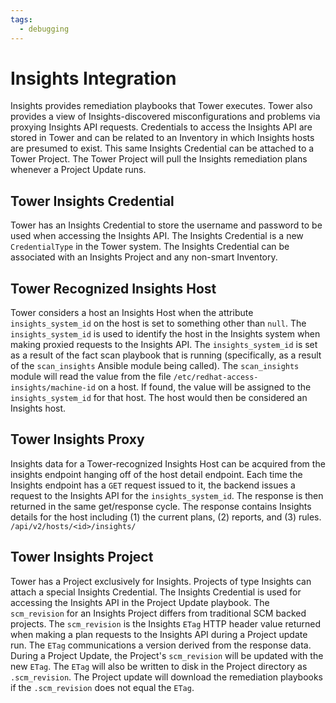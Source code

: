 ```yaml
---
tags:
  - debugging
---
```

# Insights Integration
Insights provides remediation playbooks that Tower executes. Tower also provides a view of Insights-discovered misconfigurations and problems via proxying Insights API requests. Credentials to access the Insights API are stored in Tower and can be related to an Inventory in which Insights hosts  are presumed to exist. This same Insights Credential can be attached to a Tower Project. The Tower Project will pull the Insights remediation plans whenever a Project Update runs.


## Tower Insights Credential

Tower has an Insights Credential to store the username and password to be used when accessing the Insights API. The Insights Credential is a new `CredentialType` in the Tower system. The Insights Credential can be associated with an Insights Project and any non-smart Inventory.


## Tower Recognized Insights Host

Tower considers a host an Insights Host when the attribute `insights_system_id` on the host is set to something other than `null`. The `insights_system_id` is used to identify the host in the Insights system when making proxied requests to the Insights API. The `insights_system_id` is set as a result of the fact scan playbook that is running (specifically, as a result of the `scan_insights` Ansible module being called). The `scan_insights` module will read the value from the file `/etc/redhat-access-insights/machine-id` on a host. If found, the value will be assigned to the `insights_system_id` for that host. The host would then be considered an Insights host.


## Tower Insights Proxy

Insights data for a Tower-recognized Insights Host can be acquired from the insights endpoint hanging off of the host detail endpoint. Each time the Insights endpoint has a `GET` request issued to it, the backend issues a request to the Insights API for the `insights_system_id`. The response is then returned in the same get/response cycle. The response contains Insights details for the host including (1) the current plans, (2) reports, and (3) rules.
`/api/v2/hosts/<id>/insights/`


## Tower Insights Project

Tower has a Project exclusively for Insights. Projects of type Insights can attach a special Insights Credential. The Insights Credential is used for accessing the Insights API in the Project Update playbook. The `scm_revision` for an Insights Project differs from traditional SCM backed projects. The `scm_revision` is the Insights `ETag` HTTP header value returned when making a plan requests to the Insights API during a Project update run. The `ETag` communications a version derived from the response data. During a Project Update, the Project's `scm_revision` will be updated with the new `ETag`. The `ETag` will also be written to disk in the Project directory as `.scm_revision`. The Project update will  download the remediation playbooks if the `.scm_revision` does not equal the `ETag`.
